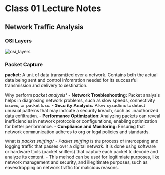 # Class 01 Lecture Notes

## Network Traffic Analysis

### OSI Layers
![osi_layers](https://codefellows.github.io/ops-301-guide/curriculum/class-01/slides/assets/01_06.png)


### Packet Capture

**packet:** A unit of data transmitted over a network. Contains both the actual data being sent and control infomration needed for its successful transmission and delivery to destination. 

Why perform *packet analysis*? 
    - **Network Troubleshooting:** Packet analysis helps in diagnosing network problems, such as slow speeds, connectivity issues, or packet loss.
    - **Security Analysis:** Allow sysadims to detect unusual patterns that may indicate a security breach, such as unauthorized data exfiltration. 
    - **Performance Optimization:** Analyzing packets can reveal inefficiencies in network protocols or configurations, enabling optimization for better performance.
    - **Compliance and Monitoring:** Ensuring that network communication adheres to org or legal policies and standards. 

What is *packet sniffing?*
    - *Packet sniffing* is the process of intercepting and logging traffic that passes over a digital network. It is done using software or hardware tools (packet sniffers) that capture each packet to decode and analyze its content. 
    - This method can be used for legitimiate purposes, like network management and security, and illegitimate purposes, such as eavesdropping on network traffic for malicious reasons. 


